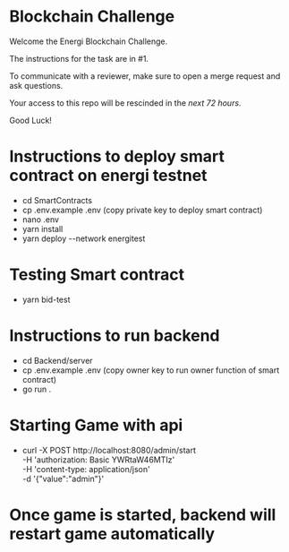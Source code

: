# Blockchain Challenge

Welcome the Energi Blockchain Challenge.

The instructions for the task are in #1.

To communicate with a reviewer, make sure to open a merge request and ask questions.

Your access to this repo will be rescinded in the _next 72 hours_.

Good Luck!


# Instructions to deploy smart contract on energi testnet
- cd SmartContracts
- cp .env.example .env (copy private key to deploy smart contract)
- nano .env
- yarn install
- yarn deploy --network energitest
# Testing Smart contract
- yarn bid-test
# Instructions to run backend
- cd Backend/server
- cp .env.example .env (copy owner key to run owner function of smart contract)
- go run .

# Starting Game with api
- curl -X POST http://localhost:8080/admin/start \
	  	-H 'authorization: Basic YWRtaW46MTIz' \
	  	-H 'content-type: application/json' \
	  	-d '{"value":"admin"}'
		
# Once game is started, backend will restart game automatically



